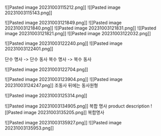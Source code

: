 
![[Pasted image 20231003115212.png]]
![[Pasted image 20231003115143.png]]



![[Pasted image 20231003121849.png]]
![[Pasted image 20231003121840.png]]
![[Pasted image 20231003121831.png]]
![[Pasted image 20231003121821.png]]
![[Pasted image 20231003122032.png]]
 



![[Pasted image 20231003122240.png]]
![[Pasted image 20231003122401.png]]

단수 명사 -> 단수 동사
복수 명사 -> 복수 동사

 ![[Pasted image 20231003122704.png]]




![[Pasted image 20231003123904.png]]
![[Pasted image 20231003124247.png]]
조동사 뒤에는 동사원형

![[Pasted image 20231003125314.png]]


![[Pasted image 20231003134905.png]]
복합 명사 product description
![[Pasted image 20231003135205.png]]
복합명사

![[Pasted image 20231003135927.png]]
![[Pasted image 20231003135953.png]]